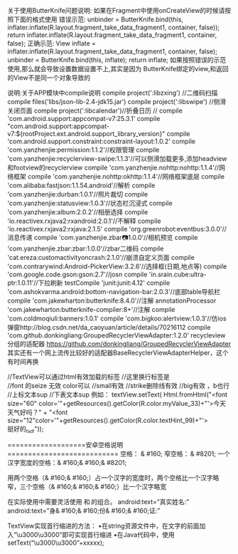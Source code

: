 

关于使用ButterKnife问题说明:
如果在Fragment中使用onCreateView的时候请按照下面的格式使用
	错误示范:
        unbinder = ButterKnife.bind(this, inflater.inflate(R.layout.fragment_take_data_fragment1, container, false));
        return inflater.inflate(R.layout.fragment_take_data_fragment1, container, false);
	正确示范:
		View inflate = inflater.inflate(R.layout.fragment_take_data_fragment1, container, false);
        unbinder = ButterKnife.bind(this, inflate);
        return inflate;
	如果按照错误的示范使用,那么就会导致设置数据设置不上,其实是因为	ButterKnife绑定的view,和返回的View不是同一个对象导致的
		

说明:关于APP模块中compile说明
    compile project(':libzxing') //二维码扫描
    compile files('libs/json-lib-2.4-jdk15.jar')
    compile project(':libswipe') //侧滑关闭页面
    compile project(':libcalendar')//折叠日历
    // compile 'com.android.support:appcompat-v7:25.3.1'
    compile "com.android.support:appcompat-v7:${rootProject.ext.android.support_library_version}"
    compile 'com.android.support.constraint:constraint-layout:1.0.2'
    compile 'com.yanzhenjie:permission:1.1.2'//权限管理
    compile 'com.yanzhenjie:recyclerview-swipe:1.1.3'//可以侧滑加载更多,添加headview和footview的recyclerview
    compile 'com.yanzhenjie.nohttp:nohttp:1.1.4'//网络框架
    compile 'com.yanzhenjie.nohttp:okhttp:1.1.4'//网络框架底层
    compile 'com.alibaba:fastjson:1.1.54.android'//解析
    compile 'com.yanzhenjie:durban:1.0.1'//照片裁切
    compile 'com.yanzhenjie:statusview:1.0.3'//状态栏沉浸式
    compile 'com.yanzhenjie:album:2.0.2'//相册选择
    compile 'io.reactivex.rxjava2:rxandroid:2.0.1'//不解释
    compile 'io.reactivex.rxjava2:rxjava:2.1.5'
    compile 'org.greenrobot:eventbus:3.0.0'//消息传递
    compile 'com.yanzhenjie.zbar:camera:1.0.0'//相机预览
    compile 'com.yanzhenjie.zbar:zbar:1.0.0'//zbar二维码
    compile 'cat.ereza:customactivityoncrash:2.1.0'//崩溃自定义页面
    compile 'com.contrarywind:Android-PickerView:3.2.6'//选择框(日期,地点等)
    compile 'com.google.code.gson:gson:2.7'//josn
    compile 'in.srain.cube:ultra-ptr:1.0.11'//下拉刷新
    testCompile 'junit:junit:4.12'
    compile 'com.ashokvarma.android:bottom-navigation-bar:2.0.3'//底部table导航栏
    compile 'com.jakewharton:butterknife:8.4.0'//注解
    annotationProcessor 'com.jakewharton:butterknife-compiler:8+'//注解
    compile 'com.coldmoqiuli:banners:1.0.1'
    compile 'com.bigkoo:alertview:1.0.3'//仿ios弹窗http://blog.csdn.net/da_caoyuan/article/details/70216112
     compile 'com.github.donkingliang:GroupedRecyclerViewAdapter:1.2.0' recycleview 分组的适配器  https://github.com/donkingliang/GroupedRecyclerViewAdapter
     其实还有一个网上流传比较好的适配器BaseRecyclerViewAdapterHelper，这个有时间再换

//TextView可以通过html有效加载的标签
  //这里换行标签是<br/>
  //font 的seize 无效 color可以
 //small有效
 //strike删除线有效
 //big有效 ，b也行
 //上标文本sup
  //下表文本sup
  例如：
        textView.setText(
                Html.fromHtml("<font size=\"60\" color='"+getResources().getColor(R.color.myValue_33)+"'>今天天气好吗？</font>" +
                "<font size=\"12\"color='"+getResources().getColor(R.color.textHint_99)+"'><br/>挺好的<sub><small>fadf</small></sub></font>"));


===================安卓空格说明===========================
空格： & #160;
窄空格： & #8201;
一个汉字宽度的空格：& #160;& #160;& #8201;

用两个空格（& #160;& #160;）占一个汉字的宽度时，两个空格比一个汉字略窄，三个空格（& #160;& #160;& #160;）比一个汉字略宽

在实际使用中需要灵活使用 和 的组合。
android:text=”真实姓名:”
android:text=”身& #160;& #160;份& #160;& #160;证:”

TextView实现首行缩进的方法：
•在string资源文件中，在文字的前面加入”\u3000\u3000”即可实现首行缩进
•在Java代码中，使用setText(“\u3000\u3000”+xxxxx);


